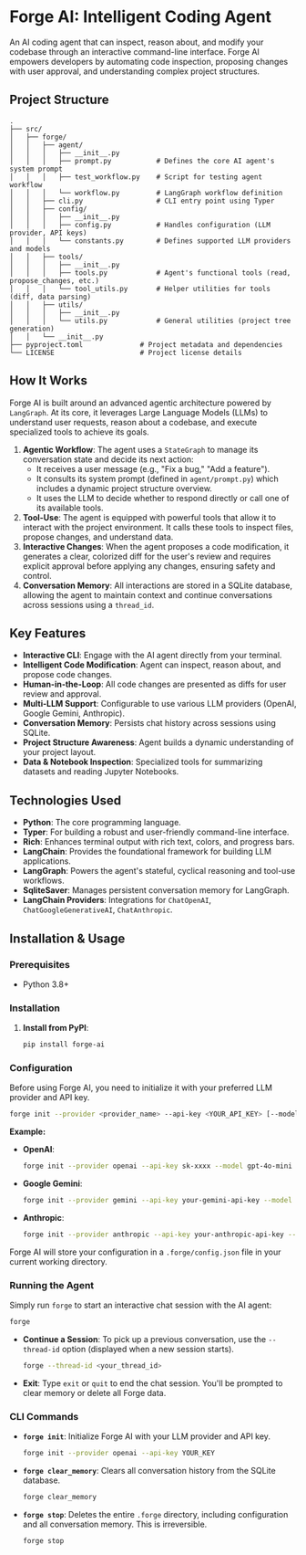 # Forge AI: Intelligent Coding Agent

An AI coding agent that can inspect, reason about, and modify your codebase through an interactive command-line interface. Forge AI empowers developers by automating code inspection, proposing changes with user approval, and understanding complex project structures.

## Project Structure

```
.
├── src/
│   ├── forge/
│   │   ├── agent/
│   │   │   ├── __init__.py
│   │   │   ├── prompt.py           # Defines the core AI agent's system prompt
│   │   │   ├── test_workflow.py    # Script for testing agent workflow
│   │   │   └── workflow.py         # LangGraph workflow definition
│   │   ├── cli.py                  # CLI entry point using Typer
│   │   ├── config/
│   │   │   ├── __init__.py
│   │   │   ├── config.py           # Handles configuration (LLM provider, API keys)
│   │   │   └── constants.py        # Defines supported LLM providers and models
│   │   ├── tools/
│   │   │   ├── __init__.py
│   │   │   ├── tools.py            # Agent's functional tools (read, propose_changes, etc.)
│   │   │   └── tool_utils.py       # Helper utilities for tools (diff, data parsing)
│   │   ├── utils/
│   │   │   ├── __init__.py
│   │   │   └── utils.py            # General utilities (project tree generation)
│   │   └── __init__.py
├── pyproject.toml              # Project metadata and dependencies
└── LICENSE                     # Project license details
```

## How It Works

Forge AI is built around an advanced agentic architecture powered by `LangGraph`. At its core, it leverages Large Language Models (LLMs) to understand user requests, reason about a codebase, and execute specialized tools to achieve its goals.

1.  **Agentic Workflow**: The agent uses a `StateGraph` to manage its conversation state and decide its next action:
    *   It receives a user message (e.g., "Fix a bug," "Add a feature").
    *   It consults its system prompt (defined in `agent/prompt.py`) which includes a dynamic project structure overview.
    *   It uses the LLM to decide whether to respond directly or call one of its available tools.
2.  **Tool-Use**: The agent is equipped with powerful tools that allow it to interact with the project environment. It calls these tools to inspect files, propose changes, and understand data.
3.  **Interactive Changes**: When the agent proposes a code modification, it generates a clear, colorized diff for the user's review and requires explicit approval before applying any changes, ensuring safety and control.
4.  **Conversation Memory**: All interactions are stored in a SQLite database, allowing the agent to maintain context and continue conversations across sessions using a `thread_id`.

## Key Features

*   **Interactive CLI**: Engage with the AI agent directly from your terminal.
*   **Intelligent Code Modification**: Agent can inspect, reason about, and propose code changes.
*   **Human-in-the-Loop**: All code changes are presented as diffs for user review and approval.
*   **Multi-LLM Support**: Configurable to use various LLM providers (OpenAI, Google Gemini, Anthropic).
*   **Conversation Memory**: Persists chat history across sessions using SQLite.
*   **Project Structure Awareness**: Agent builds a dynamic understanding of your project layout.
*   **Data & Notebook Inspection**: Specialized tools for summarizing datasets and reading Jupyter Notebooks.

## Technologies Used

*   **Python**: The core programming language.
*   **Typer**: For building a robust and user-friendly command-line interface.
*   **Rich**: Enhances terminal output with rich text, colors, and progress bars.
*   **LangChain**: Provides the foundational framework for building LLM applications.
*   **LangGraph**: Powers the agent's stateful, cyclical reasoning and tool-use workflows.
*   **SqliteSaver**: Manages persistent conversation memory for LangGraph.
*   **LangChain Providers**: Integrations for `ChatOpenAI`, `ChatGoogleGenerativeAI`, `ChatAnthropic`.

## Installation & Usage

### Prerequisites

*   Python 3.8+

### Installation

1.  **Install from PyPI**:
    ```bash
    pip install forge-ai
    ```

### Configuration

Before using Forge AI, you need to initialize it with your preferred LLM provider and API key.

```bash
forge init --provider <provider_name> --api-key <YOUR_API_KEY> [--model <model_name>]
```

**Example:**

*   **OpenAI**:
    ```bash
    forge init --provider openai --api-key sk-xxxx --model gpt-4o-mini
    ```
*   **Google Gemini**:
    ```bash
    forge init --provider gemini --api-key your-gemini-api-key --model gemini-2.5-flash
    ```
*   **Anthropic**:
    ```bash
    forge init --provider anthropic --api-key your-anthropic-api-key --model claude-3-haiku-20240307
    ```

Forge AI will store your configuration in a `.forge/config.json` file in your current working directory.

### Running the Agent

Simply run `forge` to start an interactive chat session with the AI agent:

```bash
forge
```

*   **Continue a Session**: To pick up a previous conversation, use the `--thread-id` option (displayed when a new session starts).
    ```bash
    forge --thread-id <your_thread_id>
    ```
*   **Exit**: Type `exit` or `quit` to end the chat session. You'll be prompted to clear memory or delete all Forge data.

### CLI Commands

*   **`forge init`**: Initialize Forge AI with your LLM provider and API key.
    ```bash
    forge init --provider openai --api-key YOUR_KEY
    ```
*   **`forge clear_memory`**: Clears all conversation history from the SQLite database.
    ```bash
    forge clear_memory
    ```
*   **`forge stop`**: Deletes the entire `.forge` directory, including configuration and all conversation memory. This is irreversible.
    ```bash
    forge stop
    ```
